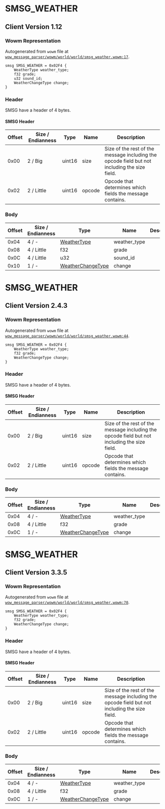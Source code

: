 # SMSG_WEATHER

## Client Version 1.12

### Wowm Representation

Autogenerated from `wowm` file at [`wow_message_parser/wowm/world/world/smsg_weather.wowm:17`](https://github.com/gtker/wow_messages/tree/main/wow_message_parser/wowm/world/world/smsg_weather.wowm#L17).
```rust,ignore
smsg SMSG_WEATHER = 0x02F4 {
    WeatherType weather_type;
    f32 grade;
    u32 sound_id;
    WeatherChangeType change;
}
```
### Header

SMSG have a header of 4 bytes.

#### SMSG Header

| Offset | Size / Endianness | Type   | Name   | Description |
| ------ | ----------------- | ------ | ------ | ----------- |
| 0x00   | 2 / Big           | uint16 | size   | Size of the rest of the message including the opcode field but not including the size field.|
| 0x02   | 2 / Little        | uint16 | opcode | Opcode that determines which fields the message contains.|

### Body

| Offset | Size / Endianness | Type | Name | Description | Comment |
| ------ | ----------------- | ---- | ---- | ----------- | ------- |
| 0x04 | 4 / - | [WeatherType](weathertype.md) | weather_type |  |  |
| 0x08 | 4 / Little | f32 | grade |  |  |
| 0x0C | 4 / Little | u32 | sound_id |  |  |
| 0x10 | 1 / - | [WeatherChangeType](weatherchangetype.md) | change |  |  |

# SMSG_WEATHER

## Client Version 2.4.3

### Wowm Representation

Autogenerated from `wowm` file at [`wow_message_parser/wowm/world/world/smsg_weather.wowm:44`](https://github.com/gtker/wow_messages/tree/main/wow_message_parser/wowm/world/world/smsg_weather.wowm#L44).
```rust,ignore
smsg SMSG_WEATHER = 0x02F4 {
    WeatherType weather_type;
    f32 grade;
    WeatherChangeType change;
}
```
### Header

SMSG have a header of 4 bytes.

#### SMSG Header

| Offset | Size / Endianness | Type   | Name   | Description |
| ------ | ----------------- | ------ | ------ | ----------- |
| 0x00   | 2 / Big           | uint16 | size   | Size of the rest of the message including the opcode field but not including the size field.|
| 0x02   | 2 / Little        | uint16 | opcode | Opcode that determines which fields the message contains.|

### Body

| Offset | Size / Endianness | Type | Name | Description | Comment |
| ------ | ----------------- | ---- | ---- | ----------- | ------- |
| 0x04 | 4 / - | [WeatherType](weathertype.md) | weather_type |  |  |
| 0x08 | 4 / Little | f32 | grade |  |  |
| 0x0C | 1 / - | [WeatherChangeType](weatherchangetype.md) | change |  |  |

# SMSG_WEATHER

## Client Version 3.3.5

### Wowm Representation

Autogenerated from `wowm` file at [`wow_message_parser/wowm/world/world/smsg_weather.wowm:70`](https://github.com/gtker/wow_messages/tree/main/wow_message_parser/wowm/world/world/smsg_weather.wowm#L70).
```rust,ignore
smsg SMSG_WEATHER = 0x02F4 {
    WeatherType weather_type;
    f32 grade;
    WeatherChangeType change;
}
```
### Header

SMSG have a header of 4 bytes.

#### SMSG Header

| Offset | Size / Endianness | Type   | Name   | Description |
| ------ | ----------------- | ------ | ------ | ----------- |
| 0x00   | 2 / Big           | uint16 | size   | Size of the rest of the message including the opcode field but not including the size field.|
| 0x02   | 2 / Little        | uint16 | opcode | Opcode that determines which fields the message contains.|

### Body

| Offset | Size / Endianness | Type | Name | Description | Comment |
| ------ | ----------------- | ---- | ---- | ----------- | ------- |
| 0x04 | 4 / - | [WeatherType](weathertype.md) | weather_type |  |  |
| 0x08 | 4 / Little | f32 | grade |  |  |
| 0x0C | 1 / - | [WeatherChangeType](weatherchangetype.md) | change |  |  |

